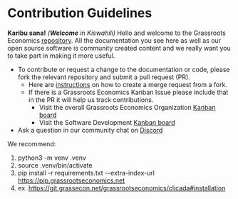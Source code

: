 # Contribution Guidelines

**Karibu sana!** *(**Welcome** in Kiswahili)* Hello and welcome to the Grassroots Economics [repository](https://github.com/grassrootseconomics). All the documentation you see here as well as our open source software is community created content and we really want you to take part in making it more useful.

* To contribute or request a change to the documentation or code, please fork the relevant repository and submit a pull request (PR).
    * Here are [instructions](https://docs.github.com/en/pull-requests/collaborating-with-pull-requests/proposing-changes-to-your-work-with-pull-requests/creating-a-pull-request) on how to create a merge request from a fork.
    * If there is a Grassroots Economics Kanban Issue please include that in the PR it will help us track contributions. 
        * Visit the overall Grassroots Economics Organization [Kanban board](https://gitlab.com/groups/grassrootseconomics/-/boards)
        * Visit the Software Development [Kanban board](https://gitlab.com/grassrootseconomics/cic-internal-integration/-/boards/2419764)
* Ask a question in our community chat on [Discord](https://discord.gg/VuAsaHue)

We recommend:
1. python3 -m venv .venv
1. source .venv/bin/activate
1. pip install -r requirements.txt --extra-index-url https://pip.grassrootseconomics.net
1. ex. https://git.grassecon.net/grassrootseconomics/clicada#installation

